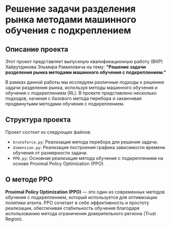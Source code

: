 # Решение задачи разделения рынка методами машинного обучения с подкреплением

## Описание проекта

Этот проект представляет выпускную квалификационную работу (ВКР) Хайрутдинова Эльмира Рамиловича на тему: **"Решение задачи разделения рынка методами машинного обучения с подкреплением."**

В рамках данной работы мы исследуем различные подходы к решению задачи разделения рынка, используя методы машинного обучения и обучения с подкреплением (RL). В проекте представлено несколько подходов, начиная с базового метода перебора и заканчивая продвинутыми методами обучения с подкреплением.

## Структура проекта

Проект состоит из следующих файлов:

- `bruteforce.py`: Реализация метода перебора для решения задачи.
- `dimension.py`: Реализация построения графика зависимости времени обучения от размерности задачи.
- `PPO.py`: Основная реализация метода обучения с подкреплением на основе Proximal Policy Optimization (PPO).

## О методе PPO

**Proximal Policy Optimization (PPO)** — это один из современных методов обучения с подкреплением, который используется для оптимизации политики агента. PPO сочетает в себе эффективность и простоту реализации, обеспечивая стабильность обучения благодаря использованию метода ограничения доверительного региона (Trust Region). 
